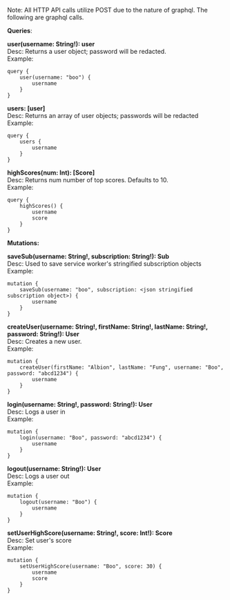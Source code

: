 Note: All HTTP API calls utilize POST due to the nature of graphql. The following are graphql calls.  

**Queries**:  

**user(username: String!): user**   
Desc: Returns a user object; password will be redacted.  
Example:  
```
query {  
    user(username: "boo") {  
        username  
    }  
}
```

**users: [user]**   
Desc: Returns an array of user objects; passwords will be redacted  
Example:  
```
query {  
    users {  
        username  
    }  
}  
```

**highScores(num: Int): [Score]**  
Desc: Returns num number of top scores. Defaults to 10.  
Example:  
```
query {  
    highScores() {  
        username  
        score  
    }  
}  
```

**Mutations:**  

**saveSub(username: String!, subscription: String!): Sub**  
Desc: Used to save service worker's stringified subscription objects  
Example:  
```
mutation {  
    saveSub(username: "boo", subscription: <json stringified subscription object>) {  
        username  
    }  
}  
```

**createUser(username: String!, firstName: String!, lastName: String!, password: String!): User**  
Desc: Creates a new user.  
Example:  
```
mutation {  
    createUser(firstName: "Albion", lastName: "Fung", username: "Boo", password: "abcd1234") {  
        username  
    }  
}  
```

**login(username: String!, password: String!): User**  
Desc: Logs a user in  
Example:  
```
mutation {  
    login(username: "Boo", password: "abcd1234") {  
        username  
    }  
}  
```

**logout(username: String!): User**  
Desc: Logs a user out  
Example:  
```
mutation {  
    logout(username: "Boo") {  
        username  
    }  
}  
```

**setUserHighScore(username: String!, score: Int!): Score**  
Desc: Set user's score  
Example:  
```
mutation {  
    setUserHighScore(username: "Boo", score: 30) {  
        username  
        score  
    }  
}    
```

